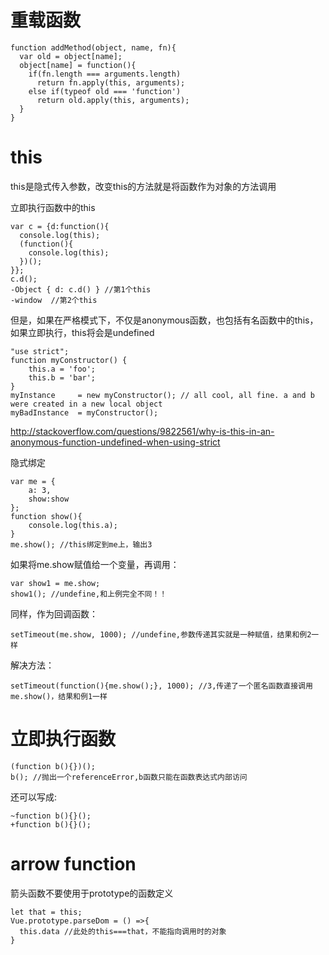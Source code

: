 # 重载函数

```
function addMethod(object, name, fn){
  var old = object[name];
  object[name] = function(){
    if(fn.length === arguments.length)
      return fn.apply(this, arguments);
    else if(typeof old === 'function')
      return old.apply(this, arguments);
  }
}
```

# this

this是隐式传入参数，改变this的方法就是将函数作为对象的方法调用

立即执行函数中的this

```
var c = {d:function(){
  console.log(this);
  (function(){
    console.log(this);
  })();
}};
c.d();
-Object { d: c.d() } //第1个this
-window  //第2个this
```

但是，如果在严格模式下，不仅是anonymous函数，也包括有名函数中的this，如果立即执行，this将会是undefined

```
"use strict";
function myConstructor() {
    this.a = 'foo';
    this.b = 'bar';
}
myInstance     = new myConstructor(); // all cool, all fine. a and b were created in a new local object
myBadInstance  = myConstructor();
```

http://stackoverflow.com/questions/9822561/why-is-this-in-an-anonymous-function-undefined-when-using-strict

隐式绑定

```
var me = {
	a: 3,
	show:show
};
function show(){
	console.log(this.a);
}
me.show(); //this绑定到me上，输出3
```

如果将me.show赋值给一个变量，再调用：

```
var show1 = me.show;
show1(); //undefine,和上例完全不同！！
```

同样，作为回调函数：

```
setTimeout(me.show, 1000); //undefine,参数传递其实就是一种赋值，结果和例2一样
```

解决方法：

```
setTimeout(function(){me.show();}, 1000); //3,传递了一个匿名函数直接调用me.show()，结果和例1一样
```

# 立即执行函数

```
(function b(){})();
b(); //抛出一个referenceError,b函数只能在函数表达式内部访问
```

还可以写成:

```
~function b(){}();
+function b(){}();
```

# arrow function

箭头函数不要使用于prototype的函数定义

```
let that = this;
Vue.prototype.parseDom = () =>{
  this.data //此处的this===that，不能指向调用时的对象
}
```
